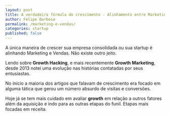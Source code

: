 ```yaml
---
layout: post
title: A verdadeira fórmula do crescimento - Alinhamento entre Marketing e Vendas
author: Felipe Barbosa
permalink: /marketing-e-vendas/
categories: startup
published: false
---
```


A única maneira de crescer sua empresa consolidada ou sua startup é alinhando Marketing e Vendas. Não existe outro jeito.

Lendo sobre **Growth Hacking**, e mais recentemente **Growth Marketing**, desde 2013 notei uma evolução nas histórias contatadas por seus entusiastas. 

No início a maioria dos artigos que falavam de crescimento era focado em alguma tática que gerou um número absurdo de visitas e conversões.

Hoje já se tem mais cuidado em avaliar **growth** em relação a outros fatores além da aquisição e indo para as outras etapas do funil. Etapas mais focadas em receita.